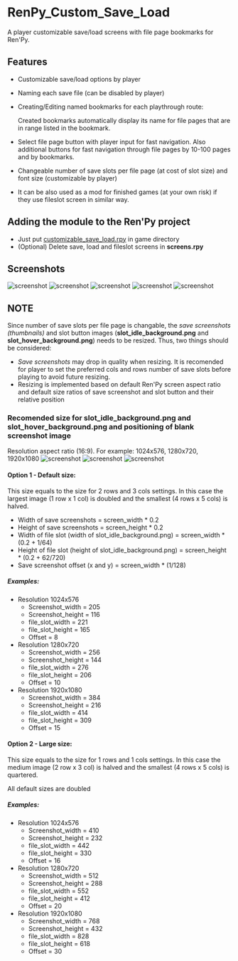 # RenPy_Custom_Save_Load
A player customizable save/load screens with file page bookmarks for Ren'Py.

## Features
* Customizable save/load options by player
* Naming each save file (can be disabled by player)
* Creating/Editing named bookmarks for each playthrough route:

   Created bookmarks automatically display its name for file pages that are in range listed in the bookmark.
* Select file page button with player input for fast navigation. Also additional buttons for fast navigation through file pages by 10-100 pages and by bookmarks.
* Changeable number of save slots per file page (at cost of slot size) and font size  (customizable by player)
* It can be also used as a mod for finished games (at your own risk) if they use fileslot screen in similar way.

## Adding the module to the Ren'Py project
* Just put [customizable_save_load.rpy](../blob/master/game/customizable_save_load.rpy) in game directory
* (Optional) Delete save, load and fileslot screens in **screens.rpy**

## Screenshots
![screenshot](/game/images/001.png)
![screenshot](/game/images/003.png)
![screenshot](/game/images/004.png)
![screenshot](/game/images/005.png)
![screenshot](/game/images/006.png)
## NOTE
Since number of save slots per file page is changable, the *save screenshots (thumbnails)* and slot button images (**slot_idle_background.png** and **slot_hover_background.png**) needs to be resized. Thus, two things should be considered:
* *Save screenshots* may drop in quality when resizing. It is recomended for player to set the preferred cols and rows number of save slots before playing to avoid future resizing.
* Resizing is implemented based on default Ren'Py screen aspect ratio and default size ratios of save screenshot and slot button and their relative position

### Recomended size for **slot_idle_background.png** and **slot_hover_background.png** and positioning of blank screenshot image
Resolution aspect ratio (16:9). For example: 1024x576, 1280x720, 1920x1080
![screenshot](/game/images/007.png)
![screenshot](/game/images/008.png)
![screenshot](/game/images/009.png)
#### Option 1 - Default size:
   This size equals to the size for 2 rows and 3 cols settings. In this case the largest image (1 row x 1 col) is doubled and the smallest (4 rows x 5 cols) is halved.

* Width of save screenshots = screen_width * 0.2
* Height of save screenshots = screen_height * 0.2
* Width of file slot (width of slot_idle_background.png) = screen_width * (0.2 + 1/64)
* Height of file slot (height of slot_idle_background.png) = screen_height * (0.2 + 62/720)
* Save screenshot offset (x and y) = screen_width * (1/128)

##### Examples:
* Resolution 1024x576
  * Screenshot_width = 205
  * Screenshot_height = 116
  * file_slot_width = 221
  * file_slot_height = 165
  * Offset = 8
* Resolution 1280x720
  * Screenshot_width = 256
  * Screenshot_height = 144
  * file_slot_width = 276
  * file_slot_height = 206
  * Offset = 10
* Resolution 1920x1080
  * Screenshot_width = 384
  * Screenshot_height = 216
  * file_slot_width = 414
  * file_slot_height = 309
  * Offset = 15

#### Option 2 - Large size:
   This size equals to the size for 1 rows and 1 cols settings. In this case the medium image (2 row x 3 col) is halved and the smallest (4 rows x 5 cols) is quartered.

All default sizes are doubled

##### Examples:
* Resolution 1024x576
  * Screenshot_width = 410
  * Screenshot_height = 232
  * file_slot_width = 442
  * file_slot_height = 330
  * Offset = 16
* Resolution 1280x720
  * Screenshot_width = 512
  * Screenshot_height = 288
  * file_slot_width = 552
  * file_slot_height = 412
  * Offset = 20
* Resolution 1920x1080
  * Screenshot_width = 768
  * Screenshot_height = 432
  * file_slot_width = 828
  * file_slot_height = 618
  * Offset = 30
   
